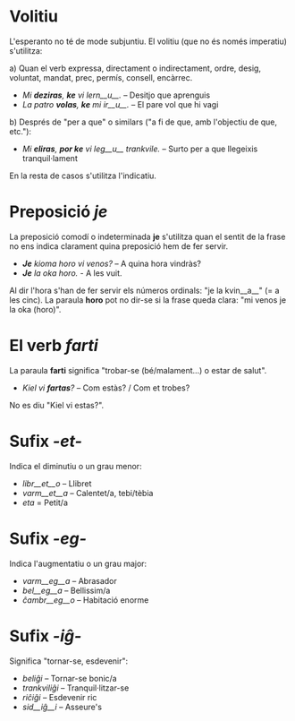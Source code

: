 # Volitiu

L'esperanto no té de mode subjuntiu. El volitiu (que no és només imperatiu) s'utilitza:

a) Quan el verb expressa, directament o indirectament, ordre, desig, voluntat, mandat, prec, permís, consell, encàrrec.
 - *Mi __deziras__, __ke__ vi lern__u__.* – Desitjo que aprenguis
 - *La patro __volas__, __ke__ mi ir__u__.* – El pare vol que hi vagi
 
b) Després de "per a que" o similars ("a fi de que, amb l'objectiu de que, etc."):
 - *Mi __eliras__, __por ke__ vi leg__u__ trankvile.* – Surto per a que llegeixis tranquil·lament

En la resta de casos s'utilitza l'indicatiu.

# Preposició *je*

La preposició comodí o indeterminada __je__ s'utilitza quan el sentit de la frase no ens indica clarament quina preposició hem de fer servir. 

- *__Je__ kioma horo vi venos?* – A quina hora vindràs?
- *__Je__ la oka horo.* - A les vuit.
 
Al dir l'hora s'han de fer servir els números ordinals: "je la kvin__a__" (= a les cinc). La paraula __horo__ pot no dir-se si la frase queda clara: "mi venos je la oka (horo)".

# El verb *farti*

La paraula __farti__ significa "trobar-se (bé/malament...) o estar de salut".

- *Kiel vi __fartas__?* – Com estàs? / Com et trobes?

No es diu "Kiel vi estas?".

# Sufix *-et-*

Indica el diminutiu o un grau menor:

- *libr__et__o* – Llibret
- *varm__et__a* – Calentet/a, tebi/tèbia
- *eta* = Petit/a

# Sufix *-eg-*

Indica l'augmentatiu o un grau major:

- *varm__eg__a*    – Abrasador
- *bel__eg__a*     – Bellissim/a
- *ĉambr__eg__o*   – Habitació enorme

# Sufix *-iĝ-*

Significa "tornar-se, esdevenir":

- *beliĝi*          – Tornar-se bonic/a
- *trankviliĝi*     – Tranquil·litzar-se
- *riĉiĝi*          – Esdevenir ric
- *sid__iĝ__i*      – Asseure's
